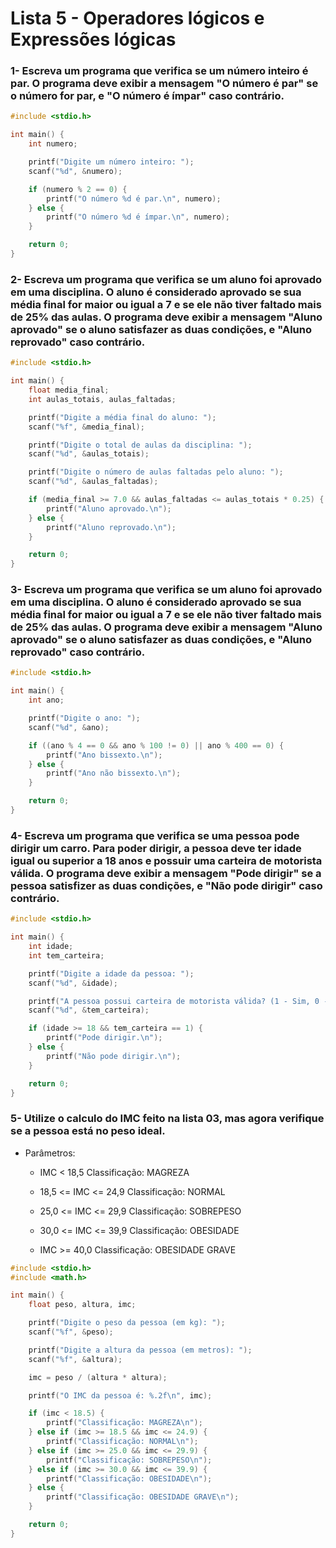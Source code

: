# Lista 5 - Operadores lógicos e Expressões lógicas

### 1- Escreva um programa que verifica se um número inteiro é par. O programa deve exibir a mensagem "O número é par" se o número for par, e "O número é ímpar" caso contrário.
```c
#include <stdio.h>

int main() {
    int numero;

    printf("Digite um número inteiro: ");
    scanf("%d", &numero);

    if (numero % 2 == 0) {
        printf("O número %d é par.\n", numero);
    } else {
        printf("O número %d é ímpar.\n", numero);
    }

    return 0;
}
```
### 2- Escreva um programa que verifica se um aluno foi aprovado em uma disciplina. O aluno é considerado aprovado se sua média final for maior ou igual a 7 e se ele não tiver faltado mais de 25% das aulas. O programa deve exibir a mensagem "Aluno aprovado" se o aluno satisfazer as duas condições, e "Aluno reprovado" caso contrário.
```c
#include <stdio.h>

int main() {
    float media_final;
    int aulas_totais, aulas_faltadas;

    printf("Digite a média final do aluno: ");
    scanf("%f", &media_final);

    printf("Digite o total de aulas da disciplina: ");
    scanf("%d", &aulas_totais);

    printf("Digite o número de aulas faltadas pelo aluno: ");
    scanf("%d", &aulas_faltadas);

    if (media_final >= 7.0 && aulas_faltadas <= aulas_totais * 0.25) {
        printf("Aluno aprovado.\n");
    } else {
        printf("Aluno reprovado.\n");
    }

    return 0;
}
```
### 3- Escreva um programa que verifica se um aluno foi aprovado em uma disciplina. O aluno é considerado aprovado se sua média final for maior ou igual a 7 e se ele não tiver faltado mais de 25% das aulas. O programa deve exibir a mensagem "Aluno aprovado" se o aluno satisfazer as duas condições, e "Aluno reprovado" caso contrário.
```C
#include <stdio.h>

int main() {
    int ano;

    printf("Digite o ano: ");
    scanf("%d", &ano);

    if ((ano % 4 == 0 && ano % 100 != 0) || ano % 400 == 0) {
        printf("Ano bissexto.\n");
    } else {
        printf("Ano não bissexto.\n");
    }

    return 0;
}
```
### 4- Escreva um programa que verifica se uma pessoa pode dirigir um carro. Para poder dirigir, a pessoa deve ter idade igual ou superior a 18 anos e possuir uma carteira de motorista válida. O programa deve exibir a mensagem "Pode dirigir" se a pessoa satisfizer as duas condições, e "Não pode dirigir" caso contrário.
```C
#include <stdio.h>

int main() {
    int idade;
    int tem_carteira;

    printf("Digite a idade da pessoa: ");
    scanf("%d", &idade);

    printf("A pessoa possui carteira de motorista válida? (1 - Sim, 0 - Não) ");
    scanf("%d", &tem_carteira);

    if (idade >= 18 && tem_carteira == 1) {
        printf("Pode dirigir.\n");
    } else {
        printf("Não pode dirigir.\n");
    }

    return 0;
}
```

### 5- Utilize o calculo do IMC feito na lista 03, mas agora verifique se a pessoa está no peso ideal.

- Parâmetros:

    - IMC < 18,5 Classificação: MAGREZA
    
    - 18,5 <= IMC <=  24,9  Classificação:   NORMAL
    
    - 25,0 <= IMC <=  29,9  Classificação:   SOBREPESO 
    
    - 30,0  <= IMC <=  39,9   Classificação:  OBESIDADE
    
    - IMC >= 40,0  Classificação:  OBESIDADE GRAVE
```c
#include <stdio.h>
#include <math.h>

int main() {
    float peso, altura, imc;

    printf("Digite o peso da pessoa (em kg): ");
    scanf("%f", &peso);

    printf("Digite a altura da pessoa (em metros): ");
    scanf("%f", &altura);

    imc = peso / (altura * altura);

    printf("O IMC da pessoa é: %.2f\n", imc);

    if (imc < 18.5) {
        printf("Classificação: MAGREZA\n");
    } else if (imc >= 18.5 && imc <= 24.9) {
        printf("Classificação: NORMAL\n");
    } else if (imc >= 25.0 && imc <= 29.9) {
        printf("Classificação: SOBREPESO\n");
    } else if (imc >= 30.0 && imc <= 39.9) {
        printf("Classificação: OBESIDADE\n");
    } else {
        printf("Classificação: OBESIDADE GRAVE\n");
    }

    return 0;
}
```
